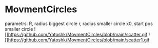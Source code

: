 # MovmentCircles
parametrs: 
R, radius biggest circle
r, radius smaller circle
x0, start pos smaller circle
![]https://github.com/Yatoshk/MovmentCircles/blob/main/scatter.gif
![]https://github.com/Yatoshk/MovmentCircles/blob/main/scatter1.gif
